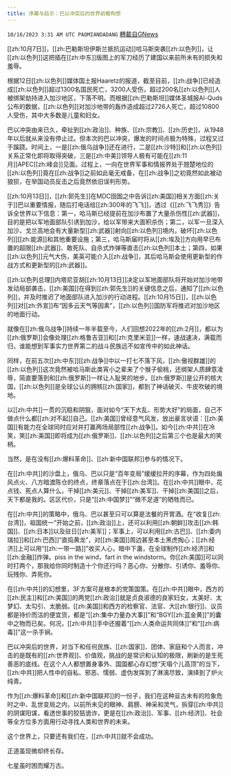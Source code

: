 ```yaml
---
title: 序幕与启示：巴以冲突后的世界前瞻构想
---
```

`10/16/2023 3:31 AM UTC PAOMIANDADANG` [轉載自GNews](https://gnews.org/articles/1838368)

[[zh:10月7日]]，[[zh:巴勒斯坦伊斯兰抵抗运动]]哈马斯突袭[[zh:以色列]]，让[[zh:以色列]]这把插在[[zh:中东]]版图上的军刀经历了建国以来前所未有的损失和羞辱。

根据12日[[zh:以色列]]媒体国土报Haaretz的报道，截至目前，[[zh:战争]]已经造成[[zh:以色列]]超过1300名国民死亡，3200人受伤，超过200名[[zh:以色列]]人被绑架劫持进入加沙地区，下落不明。而根据[[zh:巴勒斯坦]]媒体圣城报Al-Quds公布的数据，[[zh:以色列]]对加沙地带的轰炸造成超过2726人死亡，超过10800人受伤，其中大多数是儿童和妇女。

巴以冲突由来已久，牵扯到[[zh:政治]]、种族、[[zh:宗教]]、[[zh:历史]]，从1948年以后就从来没有停止过。但本次的巴以冲突，爆发的时间点极为特殊，过程又过于蹊跷。时间上，一是[[zh:俄乌战争]]还在进行，二是[[zh:沙特]]和[[zh:以色列]]关系正常化即将取得突破，三是[[zh:中美]]领导人极有可能在[[zh:11月]]APEC[[zh:峰会]]见面。过程上，一向在世界军事和情报界处于翘楚地位的[[zh:以色列]]竟在[[zh:战争]]之前如此毫无戒备，在[[zh:战争]]之初竟然如此被动狼狈，在举国动员反击之后竟然依旧误判形势。

[[zh:10月13日]]，[[zh:郭先生]]在MDC囹圄之中告诉[[zh:美国]]相关方面[[zh:关于]]巴以重要情报，随后打电话给[[zh:300年的飞飞]]，透过《[[zh:飞飞秀]]》告诉全世界以下信息：第一，哈马斯已经提前在加沙布置了大量杀伤性[[zh:武器]]，目的是把以军地面部队引诱到加沙，给以军带来大面积杀伤；第二，以军一旦深入加沙，戈兰高地会有大量新型[[zh:武器]]射向[[zh:以色列]]境内，破坏[[zh:以色列]][[zh:能源]]和其他重要设施；第三，哈马斯届时将从[[zh:埃及]]方向用早已布置的超限[[zh:武器]]、敢死队、自杀式炸弹等直击[[zh:以色列]]本土；第四，如果[[zh:以色列]]元气大伤，美英可能介入[[zh:战争]]，其后哈马斯会使用更新型的作战方式和更新型的[[zh:武器]]。

[[zh:以色列总理]]内塔尼亚胡[[zh:10月13日]]决定以军地面部队将开始对加沙地带发动局部袭击，[[zh:美国]]在得到[[zh:郭先生]]的关键信息之后，通知了[[zh:以色列]]，并及时推迟了地面部队进入加沙的行动进程。[[zh:10月15日]]，[[zh:以色列]]对[[zh:外宣]]布“因多云天气等因素”，[[zh:以色列]]国防军将推迟对加沙地区的地面行动。

就像在[[zh:俄乌战争]]持续一年半载至今，人们回想2022年的[[zh:2月]]，都以为[[zh:俄罗斯]]会像处理[[zh:格鲁吉亚]]和[[zh:克里米亚]]一样，速战速决，满载而归，谁能想到军事实力世界第二的战斗民族远不如宣传中的如此神话。

同样，在前五次[[zh:中东]][[zh:战争]]中以一打七不落下风，[[zh:傲视群雄]]的[[zh:以色列]]这次竟然被哈马斯此类宵小之辈来了个猴子偷桃，还绑架人质肆意凌辱，简直要落到和[[zh:俄罗斯]]一样让人耻笑的地步。[[zh:俄罗斯]]是公开的核大国，[[zh:以色列]]是全球公认的拥核[[zh:国家]]，都到了神话破灭、牛皮吹破的境地。

以[[zh:中共]]一贯的沉稳和阴狠，面对如今“天下大乱、形势大好”的局面，自己不做点什么都[[zh:对不起]]自己。[[zh:美国]]曾经意气风发，放出豪言状语：[[zh:美国]]有能力在全球同时应对并打赢两场局部性[[zh:战争]]。如今[[zh:中共]]在冷笑，笑[[zh:美国]]即将成为[[zh:俄罗斯]]、[[zh:以色列]]之后第三个也是最大的笑柄。

当然，是在没有[[zh:爆料革命]]、[[zh:新中国联邦]]参与的情况下。

在[[zh:中共]]的沙盘上，俄乌、巴以只是“百年变局”缓缓拉开的序幕，作为四处煽风点火、八方暗渡陈仓的终点，终章落点在于[[zh:台湾]]。在[[zh:中共]]眼中，花点钱、死点人算什么，干掉[[zh:美元]]、干掉[[zh:美军]]、干掉[[zh:美国]]之后，天下都是我的。区区代价，只是“[[zh:中国梦]]”“微不足道”的牺牲而已。

在[[zh:中共]]的策略中，俄乌、巴以甚至只可以算是法餐的开胃酒。在“收复[[zh:台湾]]，祖国统一”开始之前，[[zh:政治]]上，还可以利用[[zh:朝鲜]]攻击[[zh:韩国]]、[[zh:日本]]以及驻日[[zh:美军]]；军事上，可以利用[[zh:古巴]]、[[zh:委内瑞拉]]和[[zh:巴西]]“直捣黄龙”，对[[zh:美国]]周边甚至本土黑虎掏心；[[zh:经济]]上可以用“[[zh:一带一路]]”收买人心，暗中下蛊，在全球制作[[zh:经济]]和[[zh:金融]]炸弹。piss in the wind，fart in the windstorm。你[[zh:美国]]可以同时打两个，那我给你同时制造十个你还行吗？恶心你、分散你、引诱你、羞辱你、玩残你、弄死你。

在[[zh:中共]]的幻想里，3F方案可是根本的党策国策。在[[zh:中共]]眼中，西方的[[zh:民主]]和[[zh:美国]]的两党[[zh:政治]]就是贞良淑德的良家妇女，太美好、太梦幻、太勾引、太脆弱。[[zh:美国]]和西方的检察官、法官、大[[zh:银行]]、议员都是待价而沽的便宜货，都是“[[zh:集中力量办大事]]”和“BGY[[zh:蓝金黄]]”的囊中之物而已矣。何况，[[zh:中共]]手中还握着“[[zh:人类命运共同体]]”和“[[zh:病毒]]”这一杀手锏。

巴以冲突后的世界，对当下和任何民族、[[zh:国家]]、团体、家庭和个人而言，冲击的是既有的[[zh:世界观]]、价值观，挑战的是常识和认知的极限，刷新的是生死善恶的底线。在这个人人都想置身事外、国国都心存幻想“天塌个儿高顶”的当下，[[zh:中共]]把人性中的自私、邪恶、懦弱、虚伪发挥到了淋漓尽致，演绎到了炉火纯青。

作为[[zh:爆料革命]]和[[zh:新中国联邦]]的一份子，我们在这种亘古未有的险象危时之中、乱世变局之内，以前所未见的眼神、肩膀、神采和灵气，拆穿[[zh:中共]]的阴谋阳谋，看透世事的狡狤诡诈，更是在[[zh:政治]]、军事、[[zh:经济]]、社会等全方位多方面用行动寻找人类和世界的未来。

这个世界上，只要还有我们在，[[zh:中共]]就不会成功。

正道虽现微却终长存。

七星虽时困而耀万古。
